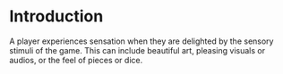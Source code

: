 # Introduction
A player experiences sensation when they are delighted by the sensory stimuli of the game. This can
include beautiful art, pleasing visuals or audios, or the feel of pieces or dice.
